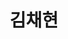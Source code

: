 ---
title: 김채현
type: landing

# Full Name (for SEO)
first_name: Chaehyeon
last_name: Kim

# Username (this should match the folder name)
authors:
  - admin

# Is this the primary user of the site?
superuser: true

# Role/position
role: 백엔드 개발자

# Organizations/Affiliations
organizations:
  - name: 전북대학교 컴퓨터인공지능학부
    url: 'https://csai.jbnu.ac.kr/csai/index.do'
  

# Short bio (displayed in user profile at end of posts)
bio: >
  Hello, I’m Chaehyeon Kim, a backend developer focused on the essentials. I thrive on continuous learning and exploration, designing robust systems while growing through problem-solving. I embrace new technologies without fear and aim to create valuable solutions by staying true to the core principles of development. Like calm but deep waters, I aspire to be a developer who adds real value with a calm demeanor and deep knowledge and experience.



interests:
  - Web Services
  - API Design & Integration
  - Cloud Infrastructure
  - Development & Deploy
  - Computer Vision

education:
  courses:
    - course: B.S. in Computer Science and Engineering 
      institution: Jeonbuk National University
      year: 2022 - 2026

social:
  - icon: envelope
    icon_pack: fas
    link: 'mailto:esther107@jbnu.ac.kr'
  - icon: github
    icon_pack: fab
    link: https://github.com/chaehyeon107
  - icon: brands/x
    url: https://x.com/107daydreaming

interesting:
  - name: Algorithm
    description: |
      As a member of the ALPS algorithm club at the Department of Computer and Artificial Intelligence at Jeonbuk National University, I am **learning algorithms** through the Baekjoon platform.
    icon: code-branch
    icon_pack: fas
  - name: Spring Framework
    description: |
      I am currently studying the **basics of the Spring framework** through online courses on Inflearn.
    icon: seedling
    icon_pack: fas
  - name: Cloud Computing
    description: |
      I am exploring cloud computing, focusing on infrastructure management and service deployment, with the goal of obtaining **an AWS-related certification**.
    icon: calculator
    icon_pack: fas
  - name: Data Architecture
    description: |
      I am also working towards designing the data architecture for the upcoming Jeonbuk University Restaurant Project. As the first step toward achieving this goal, I am studying for the **SQLD certification**.
    icon: chart-line
    icon_pack: fas
  - name: Development
    description: |
      I am planning a full-stack web application development project, specifically a web app for **the best restaurants at Jeonbuk University**.
    icon: laptop
    icon_pack: fas
  - name: English conversation
    description: |
      To enhance my skills as a developer, I am also studying **conversational English** to improve fluency.
    icon: globe
    icon_pack: fas

techstack:
  - name: Backend
    items:
      - name: Kotlin
      - name: Java
      - name: Spring Boot
      - name: Spring
      - name: Gradle
  - name: DevOps
    items:
      - name: AWS - EC2
      - name: MySQL
      - name: Markdown
  - name: Frontend
    items:
      - name: HTML
      - name: CSS
      - name: JS
  - name: Tools & Collaboration
    items:
      - name: Git
      - name: Jira
      - name: Slack
      - name: VS Code
      - name: Intellij
      - name: Pycharm
      - name: Eclipse
      - name: Android Studio

profiles:
  - icon: github
    url: https://github.com/chaehyeon107
    label: github

highlight_name: true

user_groups:
  - admin

website: "https://chaehyeon107.github.io/"
---